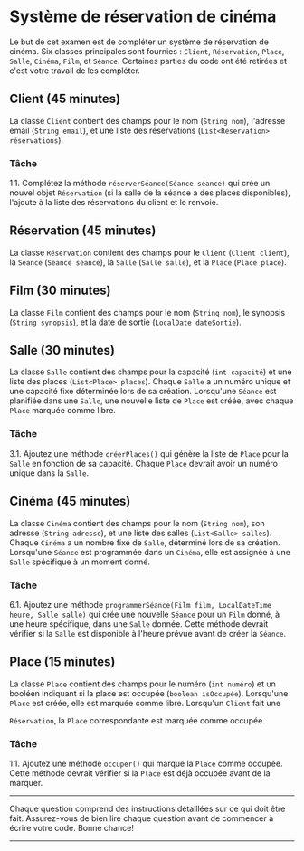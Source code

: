 # Système de réservation de cinéma

Le but de cet examen est de compléter un système de réservation de cinéma. Six classes principales sont fournies : `Client`, `Réservation`, `Place`, `Salle`, `Cinéma`, `Film`, et `Séance`. Certaines parties du code ont été retirées et c'est votre travail de les compléter.

## Client (45 minutes)

La classe `Client` contient des champs pour le nom (`String nom`), l'adresse email (`String email`), et une liste des réservations (`List<Réservation> réservations`).

### Tâche

1.1. Complétez la méthode `réserverSéance(Séance séance)` qui crée un nouvel objet `Réservation` (si la salle de la séance a des places disponibles), l'ajoute à la liste des réservations du client et le renvoie.

## Réservation (45 minutes)

La classe `Réservation` contient des champs pour le `Client` (`Client client`), la `Séance` (`Séance séance`), la `Salle` (`Salle salle`), et la `Place` (`Place place`).

## Film (30 minutes)

La classe `Film` contient des champs pour le nom (`String nom`), le synopsis (`String synopsis`), et la date de sortie (`LocalDate dateSortie`).

## Salle (30 minutes)

La classe `Salle` contient des champs pour la capacité (`int capacité`) et une liste des places (`List<Place> places`). Chaque `Salle` a un numéro unique et une capacité fixe déterminée lors de sa création. Lorsqu'une `Séance` est planifiée dans une `Salle`, une nouvelle liste de `Place` est créée, avec chaque `Place` marquée comme libre.

### Tâche

3.1. Ajoutez une méthode `créerPlaces()` qui génère la liste de `Place` pour la `Salle` en fonction de sa capacité. Chaque `Place` devrait avoir un numéro unique dans la `Salle`.

## Cinéma (45 minutes)

La classe `Cinéma` contient des champs pour le nom (`String nom`), son adresse (`String adresse`), et une liste des salles (`List<Salle> salles`). Chaque `Cinéma` a un nombre fixe de `Salle`, déterminé lors de sa création. Lorsqu'une `Séance` est programmée dans un `Cinéma`, elle est assignée à une `Salle` spécifique à un moment donné.

### Tâche

6.1. Ajoutez une méthode `programmerSéance(Film film, LocalDateTime heure, Salle salle)` qui crée une nouvelle `Séance` pour un `Film` donné, à une heure spécifique, dans une `Salle` donnée. Cette méthode devrait vérifier si la `Salle` est disponible à l'heure prévue avant de créer la `Séance`.

## Place (15 minutes)

La classe `Place` contient des champs pour le numéro (`int numéro`) et un booléen indiquant si la place est occupée (`boolean isOccupée`). Lorsqu'une `Place` est créée, elle est marquée comme libre. Lorsqu'un `Client` fait une

`Réservation`, la `Place` correspondante est marquée comme occupée.

### Tâche

1.1. Ajoutez une méthode `occuper()` qui marque la `Place` comme occupée. Cette méthode devrait vérifier si la `Place` est déjà occupée avant de la marquer.

---

Chaque question comprend des instructions détaillées sur ce qui doit être fait. Assurez-vous de bien lire chaque question avant de commencer à écrire votre code. Bonne chance!

---
